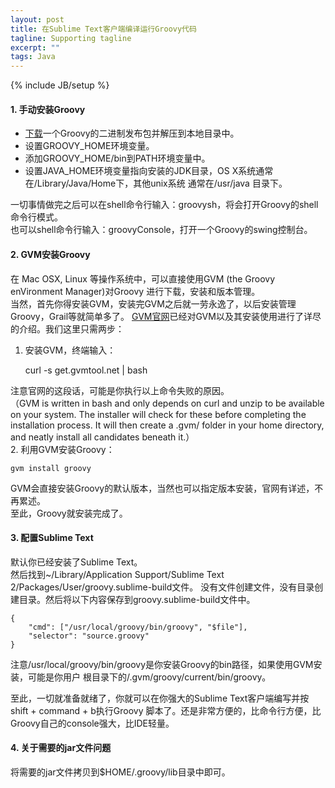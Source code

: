 ```yaml
---
layout: post
title: 在Sublime Text客户端编译运行Groovy代码
tagline: Supporting tagline
excerpt: ""
tags: Java
---
```


{% include JB/setup %}

#### 1. 手动安装Groovy
* [下载](http://groovy.codehaus.org/Download)一个Groovy的二进制发布包并解压到本地目录中。
* 设置GROOVY_HOME环境变量。
* 添加GROOVY_HOME/bin到PATH环境变量中。
* 设置JAVA_HOME环境变量指向安装的JDK目录，OS X系统通常在/Library/Java/Home下，其他unix系统
通常在/usr/java 目录下。

一切事情做完之后可以在shell命令行输入：groovysh，将会打开Groovy的shell命令行模式。  
也可以shell命令行输入：groovyConsole，打开一个Groovy的swing控制台。

#### 2. GVM安装Groovy
在 Mac OSX, Linux 等操作系统中，可以直接使用GVM (the Groovy enVironment Manager)对Groovy
进行下载，安装和版本管理。   
当然，首先你得安装GVM，安装完GVM之后就一劳永逸了，以后安装管理Groovy，Grail等就简单多了。 
[GVM官网](http://gvmtool.net/)已经对GVM以及其安装使用进行了详尽的介绍。我们这里只需两步：  
1. 安装GVM，终端输入：     

    curl -s get.gvmtool.net | bash


注意官网的这段话，可能是你执行以上命令失败的原因。   
（GVM is written in bash and only depends on curl and unzip to be available 
on your system. The installer will check for these before completing the 
installation process. It will then create a .gvm/ folder in your home directory, 
and neatly install all candidates beneath it.）  
2. 利用GVM安装Groovy：   

    gvm install groovy 

GVM会直接安装Groovy的默认版本，当然也可以指定版本安装，官网有详述，不再累述。  
至此，Groovy就安装完成了。  

#### 3. 配置Sublime Text
默认你已经安装了Sublime Text。  
然后找到~/Library/Application Support/Sublime Text 2/Packages/User/groovy.sublime-build文件。
没有文件创建文件，没有目录创建目录。然后将以下内容保存到groovy.sublime-build文件中。

	{
	 	"cmd": ["/usr/local/groovy/bin/groovy", "$file"],
	 	"selector": "source.groovy"
	}

注意/usr/local/groovy/bin/groovy是你安装Groovy的bin路径，如果使用GVM安装，可能是你用户
根目录下的/.gvm/groovy/current/bin/groovy。

至此，一切就准备就绪了，你就可以在你强大的Sublime Text客户端编写并按 shift + command + b执行Groovy
脚本了。还是非常方便的，比命令行方便，比Groovy自己的console强大，比IDE轻量。

#### 4. 关于需要的jar文件问题
将需要的jar文件拷贝到$HOME/.groovy/lib目录中即可。



